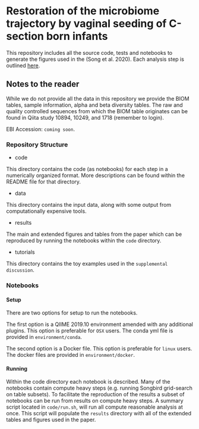 # Restoration of the microbiome trajectory by vaginal seeding of C-section born infants

This repository includes all the source code, tests and notebooks to generate the figures used in the (Song et al. 2020). Each analysis step is outlined [here](https://github.com/knightlab-analyses/seeding-study/tree/master/code#notebooks-for-normalization-of-the-microbiome-first-year-trajectory-by-vaginal-seeding-in-c-section-born-infants).

## Notes to the reader

While we do not provide all the data in this repository we provide the BIOM tables, sample information, alpha and beta diversity tables. The raw and quality controlled sequences from which the BIOM table originates can be found in Qiita study 10894, 10249, and 1718 (remember to login).

EBI Accession: `coming soon`.

### Repository Structure

* code

This directory contains the code (as notebooks) for each step in a numerically organized format. More descriptions can be found within the README file for that directory.

* data

This directory contains the input data, along with some output from computationally expensive tools. 

* results

The main and extended figures and tables from the paper which can be reproduced by running the notebooks within the `code` directory.

* tutorials

This directory contains the toy examples used in the `supplemental discussion`.

### Notebooks

#### Setup

There are two options for setup to run the notebooks.

The first option is a QIIME 2019.10 environment amended with any additional plugins. This option is preferable for `OSX` users. The conda yml file is provided in `environment/conda`.

The second option is a Docker file. This option is preferable for `linux` users. The docker files are provided in `environment/docker`.

#### Running

Within the code directory each notebook is described. Many of the notebooks contain compute heavy steps (e.g. running Songbird grid-search on table subsets). To facilitate the reproduction of the results a subset of notebooks can be run from results on compute heavy steps. A summary script located in `code/run.sh`, will run all compute reasonable analysis at once. This script will populate the `results` directory with all of the extended tables and figures used in the paper.
